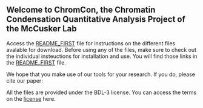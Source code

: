 ## Welcome to ChromCon, the Chromatin Condensation Quantitative Analysis Project of the McCusker Lab

Access the  [README_FIRST](https://github.com/McCuskerLab/ChromCon/README_FIRST.md) file for instructions on the different files avalable for download. Before using any of the files, make sure to check out the individual insteuctions for installation and use. You will find those links in the [README_FIRST](https://github.com/McCuskerLab/ChromCon/README_FIRST.md) file.

We hope that you make use of our tools for your research. If you do, please cite our paper: 

All the files are provided under the BDL-3 license. You can access the terms on the [license](https://github.com/McCuskerLab/ChromCon/LICENSE) here.
